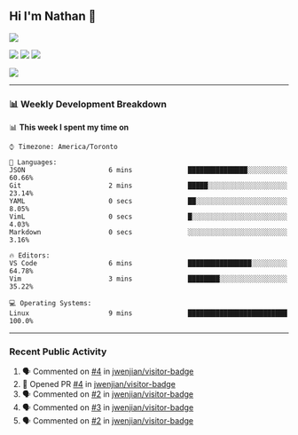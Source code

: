 ## Hi I'm Nathan 👋

![](https://visitor-badge.laobi.icu/badge?page_id=nathan13888.visiter.badge)

[![](https://img.shields.io/badge/OS-Ubuntu-blue?style=flat-square&logo=ubuntu&logoColor=white)](https://en.wikipedia.org/wiki/Linux)
[![](https://img.shields.io/badge/Editor-VSCodeInsiders-blue?style=flat-square&logo=visual-studio-code&logoColor=white)](https://code.visualstudio.com/)
[![](https://img.shields.io/badge/Editor-Neovim-blue?style=flat-square&logo=vim&logoColor=white)](https://github.com/neovim/neovim)

![](https://github-readme-stats.vercel.app/api?username=Nathan13888&show_icons=true&theme=dracula&hide=["stars"])

<!--![](https://github-readme-stats.vercel.app/api/top-langs/?username=Nathan13888)-->

---

### 📊 Weekly Development Breakdown
<!--START_SECTION:waka-->
📊 **This week I spent my time on** 

```text
⌚︎ Timezone: America/Toronto

💬 Languages: 
JSON                     6 mins              ███████████████░░░░░░░░░░   60.66% 
Git                      2 mins              █████░░░░░░░░░░░░░░░░░░░░   23.14% 
YAML                     0 secs              ██░░░░░░░░░░░░░░░░░░░░░░░   8.05% 
VimL                     0 secs              █░░░░░░░░░░░░░░░░░░░░░░░░   4.03% 
Markdown                 0 secs              ░░░░░░░░░░░░░░░░░░░░░░░░░   3.16%

🔥 Editors: 
VS Code                  6 mins              ████████████████░░░░░░░░░   64.78% 
Vim                      3 mins              ████████░░░░░░░░░░░░░░░░░   35.22%

💻 Operating Systems: 
Linux                    9 mins              █████████████████████████   100.0%

```


<!--END_SECTION:waka-->

---

### Recent Public Activity

<!--START_SECTION:activity-->
1. 🗣 Commented on [#4](https://github.com//jwenjian/visitor-badge/issues/4) in [jwenjian/visitor-badge](https://github.com//jwenjian/visitor-badge)
2. 💪 Opened PR [#4](https://github.com//jwenjian/visitor-badge/pull/4) in [jwenjian/visitor-badge](https://github.com//jwenjian/visitor-badge)
3. 🗣 Commented on [#2](https://github.com//jwenjian/visitor-badge/issues/2) in [jwenjian/visitor-badge](https://github.com//jwenjian/visitor-badge)
4. 🗣 Commented on [#3](https://github.com//jwenjian/visitor-badge/issues/3) in [jwenjian/visitor-badge](https://github.com//jwenjian/visitor-badge)
5. 🗣 Commented on [#2](https://github.com//jwenjian/visitor-badge/issues/2) in [jwenjian/visitor-badge](https://github.com//jwenjian/visitor-badge)
<!--END_SECTION:activity-->
